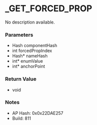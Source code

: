 # _GET_FORCED_PROP

No description available.

### Parameters
* Hash componentHash
* int forcedPropIndex
* Hash* nameHash
* int* enumValue
* int* anchorPoint

### Return Value
* void

### Notes
* AP Hash: 0x0x22DAE257
* Build: 811

